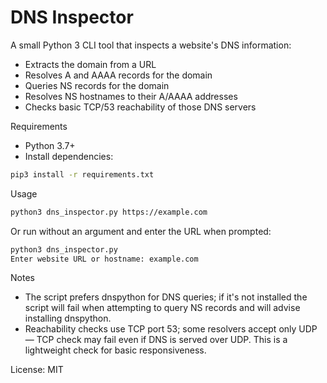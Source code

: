 # DNS Inspector

A small Python 3 CLI tool that inspects a website's DNS information:

- Extracts the domain from a URL
- Resolves A and AAAA records for the domain
- Queries NS records for the domain
- Resolves NS hostnames to their A/AAAA addresses
- Checks basic TCP/53 reachability of those DNS servers

Requirements

- Python 3.7+
- Install dependencies:

```bash
pip3 install -r requirements.txt
```

Usage

```bash
python3 dns_inspector.py https://example.com
```

Or run without an argument and enter the URL when prompted:

```bash
python3 dns_inspector.py
Enter website URL or hostname: example.com
```

Notes

- The script prefers dnspython for DNS queries; if it's not installed the script will fail when attempting to query NS records and will advise installing dnspython.
- Reachability checks use TCP port 53; some resolvers accept only UDP — TCP check may fail even if DNS is served over UDP. This is a lightweight check for basic responsiveness.

License: MIT
